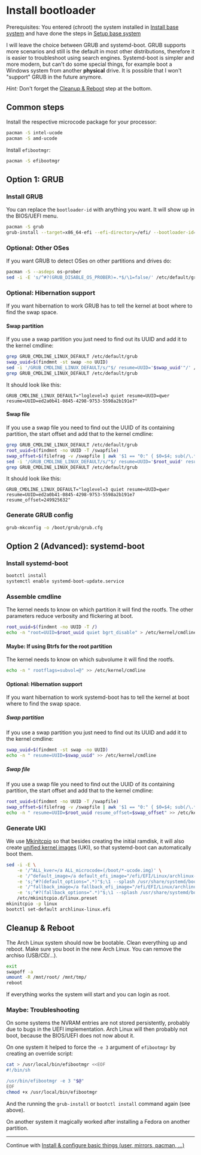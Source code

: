 # Install bootloader

Prerequisites: You entered (chroot) the system installed in [Install base system](./base-install.md) and have done the steps in [Setup base system](./base-setup.md)

I will leave the choice between GRUB and systemd-boot.
GRUB supports more scenarios and still is the default in most other distributions, therefore it is easier to troubleshoot using search engines.
Systemd-boot is simpler and more modern, but can't do some special things, for example boot a Windows system from another **physical** drive.
It is possible that I won't "support" GRUB in the future anymore.

*Hint:* Don't forget the [Cleanup & Reboot](#cleanup--reboot) step at the bottom.


## Common steps

Install the respective microcode package for your processor:

```bash
pacman -S intel-ucode
pacman -S amd-ucode
```

Install `efibootmgr`:

```bash
pacman -S efibootmgr
```


## Option 1: GRUB


### Install GRUB

You can replace the `bootloader-id` with anything you want.
It will show up in the BIOS/UEFI menu.

```bash
pacman -S grub
grub-install --target=x86_64-efi --efi-directory=/efi/ --bootloader-id=archlinux
```


### Optional: Other OSes

If you want GRUB to detect OSes on other partitions and drives do:

```bash
pacman -S --asdeps os-prober
sed -i -E 's/^#?(GRUB_DISABLE_OS_PROBER)=.*$/\1=false/' /etc/default/grub
```


### Optional: Hibernation support

If you want hibernation to work GRUB has to tell the kernel at boot where to find the swap space.


#### Swap partition

If you use a swap partition you just need to find out its UUID and add it to the kernel cmdline:

```bash
grep GRUB_CMDLINE_LINUX_DEFAULT /etc/default/grub
swap_uuid=$(findmnt -st swap -no UUID)
sed -i '/GRUB_CMDLINE_LINUX_DEFAULT/s/"$/ resume=UUID='$swap_uuid'"/' /etc/default/grub
grep GRUB_CMDLINE_LINUX_DEFAULT /etc/default/grub
```

It should look like this:

```
GRUB_CMDLINE_LINUX_DEFAULT="loglevel=3 quiet resume=UUID=qwer resume=UUID=ed2a0b41-0845-4298-9753-5598a2b191e7"
```


#### Swap file

If you use a swap file you need to find out the UUID of its containing partition, the start offset and add that to the kernel cmdline:

```bash
grep GRUB_CMDLINE_LINUX_DEFAULT /etc/default/grub
root_uuid=$(findmnt -no UUID -T /swapfile)
swap_offset=$(filefrag -v /swapfile | awk '$1 == "0:" { $0=$4; sub(/\.*$/, ""); print }')
sed -i '/GRUB_CMDLINE_LINUX_DEFAULT/s/"$/ resume=UUID='$root_uuid' resume_offset='$swap_offset'"/' /etc/default/grub
grep GRUB_CMDLINE_LINUX_DEFAULT /etc/default/grub
```

It should look like this:

```
GRUB_CMDLINE_LINUX_DEFAULT="loglevel=3 quiet resume=UUID=qwer resume=UUID=ed2a0b41-0845-4298-9753-5598a2b191e7 resume_offset=249925632"
```


### Generate GRUB config

```bash
grub-mkconfig -o /boot/grub/grub.cfg
```


## Option 2 (Advanced): systemd-boot


### Install systemd-boot

```bash
bootctl install
systemctl enable systemd-boot-update.service
```


### Assemble cmdline

The kernel needs to know on which partition it will find the rootfs.
The other parameters reduce verbosity and flickering at boot.

```bash
root_uuid=$(findmnt -no UUID -T /)
echo -n "root=UUID=$root_uuid quiet bgrt_disable" > /etc/kernel/cmdline
```


#### Maybe: If using Btrfs for the root partition

The kernel needs to know on which subvolume it will find the rootfs.

```bash
echo -n " rootflags=subvol=@" >> /etc/kernel/cmdline
```


#### Optional: Hibernation support

If you want hibernation to work systemd-boot has to tell the kernel at boot where to find the swap space.


##### Swap partition

If you use a swap partition you just need to find out its UUID and add it to the kernel cmdline:

```bash
swap_uuid=$(findmnt -st swap -no UUID)
echo -n " resume=UUID=$swap_uuid" >> /etc/kernel/cmdline
```


##### Swap file

If you use a swap file you need to find out the UUID of its containing partition, the start offset and add that to the kernel cmdline:

```bash
root_uuid=$(findmnt -no UUID -T /swapfile)
swap_offset=$(filefrag -v /swapfile | awk '$1 == "0:" { $0=$4; sub(/\.*$/, ""); print }')
echo -n " resume=UUID=$root_uuid resume_offset=$swap_offset" >> /etc/kernel/cmdline
```


### Generate UKI

We use [Mkinitcpio](https://wiki.archlinux.org/title/Mkinitcpio) so that besides creating the initial ramdisk, it will also create [unified kernel images](https://wiki.archlinux.org/title/Unified_kernel_image) (UKI), so that systemd-boot can automatically boot them.

```bash
sed -i -E \
	-e '/^ALL_kver=/a ALL_microcode=(/boot/*-ucode.img)' \
	-e '/^default_image=/a default_efi_image="/efi/EFI/Linux/archlinux-linux.efi"' \
	-e 's;^#?(default_options=".*)"$;\1 --splash /usr/share/systemd/bootctl/splash-arch.bmp";' \
	-e '/^fallback_image=/a fallback_efi_image="/efi/EFI/Linux/archlinux-linux-fallback.efi"' \
	-e 's;^#?(fallback_options=".*)"$;\1 --splash /usr/share/systemd/bootctl/splash-arch.bmp";' \
	/etc/mkinitcpio.d/linux.preset
mkinitcpio -p linux
bootctl set-default archlinux-linux.efi
```


## Cleanup & Reboot

The Arch Linux system should now be bootable.
Clean everything up and reboot.
Make sure you boot in the new Arch Linux.
You can remove the archiso (USB/CD/...).

```bash
exit
swapoff -a
umount -R /mnt/root/ /mnt/tmp/
reboot
```

If everything works the system will start and you can login as root.


### Maybe: Troubleshooting

On some systems the NVRAM entries are not stored persistently, probably due to bugs in the UEFI implementation.
Arch Linux will then probably not boot, because the BIOS/UEFI does not now about it.

On one system it helped to force the `-e 3` argument of `efibootmgr` by creating an override script:

```bash
cat > /usr/local/bin/efibootmgr <<EOF
#!/bin/sh

/usr/bin/efibootmgr -e 3 "$@"
EOF
chmod +x /usr/local/bin/efibootmgr
```

And the running the `grub-install` or `bootctl install` command again (see above).

On another system it magically worked after installing a Fedora on another partition.

---

Continue with [Install & configure basic things (user, mirrors, pacman, ...)](./basic.md)
